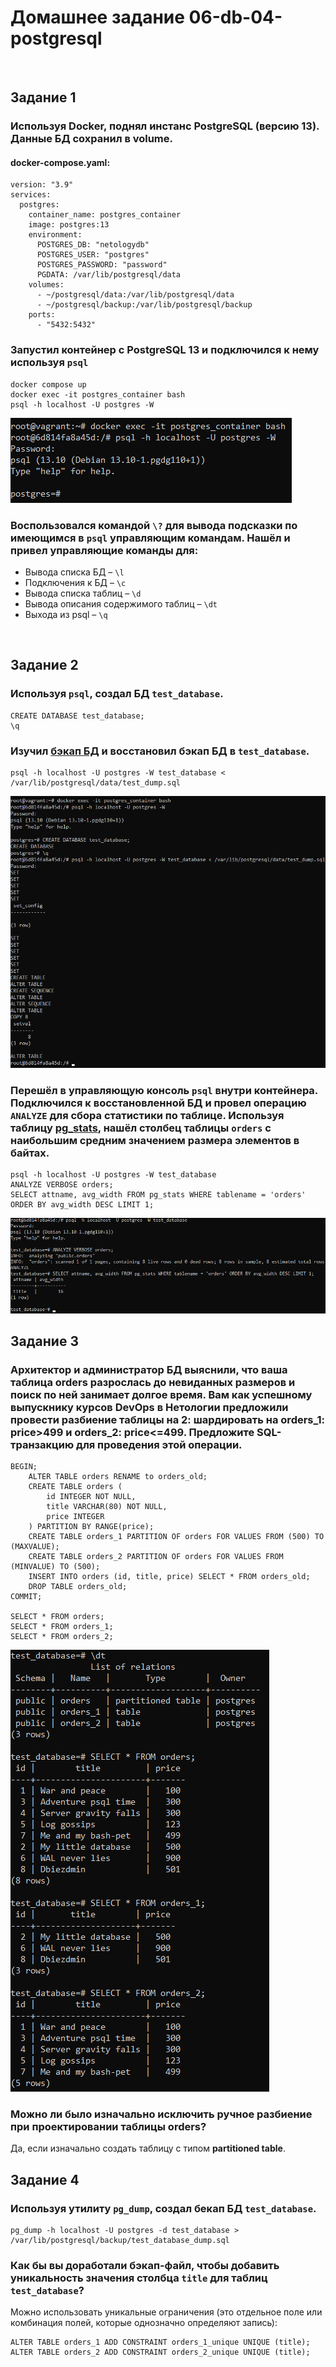 # Домашнее задание 06-db-04-postgresql

<br>

## Задание 1
### Используя Docker, поднял инстанс PostgreSQL (версию 13). Данные БД сохранил в volume.

#### docker-compose.yaml:
```
version: "3.9"
services:
  postgres:
    container_name: postgres_container
    image: postgres:13
    environment:
      POSTGRES_DB: "netologydb"
      POSTGRES_USER: "postgres"
      POSTGRES_PASSWORD: "password"
      PGDATA: /var/lib/postgresql/data
    volumes:
      - ~/postgresql/data:/var/lib/postgresql/data
      - ~/postgresql/backup:/var/lib/postgresql/backup
    ports:
      - "5432:5432"
```

### Запустил контейнер с PostgreSQL 13 и подключился к нему используя `psql`
```
docker compose up
docker exec -it postgres_container bash
psql -h localhost -U postgres -W
```
![MarkDown](img/1.png)

### Воспользовался командой `\?` для вывода подсказки по имеющимся в `psql` управляющим командам. Нашёл и привел управляющие команды для:
- Вывода списка БД – `\l`
- Подключения к БД – `\c`
- Вывода списка таблиц – `\d`
- Вывода описания содержимого таблиц – `\dt`
- Выхода из psql – `\q`
<br>

## Задание 2
### Используя `psql`, создал БД `test_database`.
```
CREATE DATABASE test_database;
\q
```

### Изучил [бэкап БД](https://github.com/netology-code/virt-homeworks/tree/virt-11/06-db-04-postgresql/test_data) и восстановил бэкап БД в `test_database`.
```
psql -h localhost -U postgres -W test_database < /var/lib/postgresql/data/test_dump.sql
```
![MarkDown](img/2.png)

### Перешёл в управляющую консоль `psql` внутри контейнера. Подключился к восстановленной БД и провел операцию `ANALYZE` для сбора статистики по таблице. Используя таблицу [pg_stats](https://postgrespro.ru/docs/postgresql/12/view-pg-stats), нашёл столбец таблицы `orders` с наибольшим средним значением размера элементов в байтах.
```
psql -h localhost -U postgres -W test_database
ANALYZE VERBOSE orders;
SELECT attname, avg_width FROM pg_stats WHERE tablename = 'orders' ORDER BY avg_width DESC LIMIT 1;
```
![MarkDown](img/3.png)
<br>

## Задание 3
### Архитектор и администратор БД выяснили, что ваша таблица orders разрослась до невиданных размеров и поиск по ней занимает долгое время. Вам как успешному выпускнику курсов DevOps в Нетологии предложили провести разбиение таблицы на 2: шардировать на orders_1: price>499 и orders_2: price<=499. Предложите SQL-транзакцию для проведения этой операции.
```
BEGIN;
    ALTER TABLE orders RENAME to orders_old;
	CREATE TABLE orders (
		id INTEGER NOT NULL,
		title VARCHAR(80) NOT NULL,
		price INTEGER
	) PARTITION BY RANGE(price);
	CREATE TABLE orders_1 PARTITION OF orders FOR VALUES FROM (500) TO (MAXVALUE);
	CREATE TABLE orders_2 PARTITION OF orders FOR VALUES FROM (MINVALUE) TO (500);
	INSERT INTO orders (id, title, price) SELECT * FROM orders_old;
	DROP TABLE orders_old;
COMMIT;

SELECT * FROM orders;
SELECT * FROM orders_1;
SELECT * FROM orders_2;
```
![MarkDown](img/4.png)

### Можно ли было изначально исключить ручное разбиение при проектировании таблицы orders?
Да, если изначально создать таблицу с типом **partitioned table**.
<br>

## Задание 4
### Используя утилиту `pg_dump`, создал бекап БД `test_database`.
```
pg_dump -h localhost -U postgres -d test_database > /var/lib/postgresql/backup/test_database_dump.sql
```

### Как бы вы доработали бэкап-файл, чтобы добавить уникальность значения столбца `title` для таблиц `test_database`?
Можно использовать уникальные ограничения (это отдельное поле или комбинация полей, которые однозначно определяют запись):
```
ALTER TABLE orders_1 ADD CONSTRAINT orders_1_unique UNIQUE (title);
ALTER TABLE orders_2 ADD CONSTRAINT orders_2_unique UNIQUE (title);
```
<br>